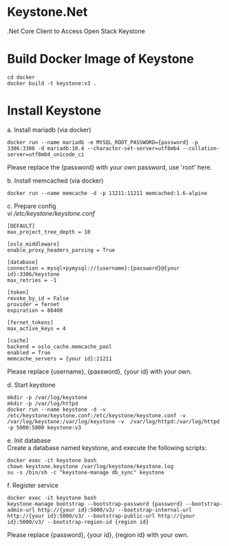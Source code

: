 # Keystone.Net
.Net Core Client to Access Open Stack Keystone

# Build Docker Image of Keystone
```
cd docker
docker build -t keystone:v3 .
```

# Install Keystone
a. Install mariadb (via docker)  
```
docker run --name mariadb -e MYSQL_ROOT_PASSWORD={password} -p 3306:3306 -d mariadb:10.4 --character-set-server=utf8mb4 --collation-server=utf8mb4_unicode_ci
```

Please replace the {password} with your own password, use 'root' here.

b. Install memcached (via docker)  
```
docker run --name memcache -d -p 11211:11211 memcached:1.6-alpine
```

c. Prepare config  
*vi /etc/keystone/keystone.conf*
```
[DEFAULT]
max_project_tree_depth = 10

[oslo_middleware]
enable_proxy_headers_parsing = True

[database]
connection = mysql+pymysql://{username}:{password}@{your id}:3306/keystone
max_retries = -1

[token]
revoke_by_id = False
provider = fernet
expiration = 86400

[fernet_tokens]
max_active_keys = 4

[cache]
backend = oslo_cache.memcache_pool
enabled = True
memcache_servers = {your id}:11211
```

Please replace {username}, {password}, {your id} with your own.

d. Start keystone  
```
mkdir -p /var/log/keystone
mkdir -p /var/log/httpd
docker run --name keystone -d -v /etc/keystone/keystone.conf:/etc/keystone/keystone.conf -v /var/log/keystone:/var/log/keystone -v  /var/log/httpd:/var/log/httpd -p 5000:5000 keystone:v3
```

e. Init database  
Create a database named keystone, and execute the following scripts:  
```
docker exec -it keystone bash
chown keystone.keystone /var/log/keystone/keystone.log
su -s /bin/sh -c "keystone-manage db_sync" keystone
```

f. Register service  
```
docker exec -it keystone bash
keystone-manage bootstrap --bootstrap-password {password} --bootstrap-admin-url http://{your id}:5000/v3/ --bootstrap-internal-url http://{your id}:5000/v3/ --bootstrap-public-url http://{your id}:5000/v3/ --bootstrap-region-id {region id}
```

Please replace {password}, {your id}, {region id} with your own.
